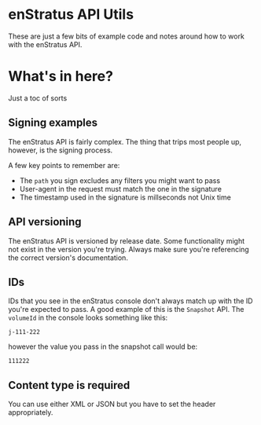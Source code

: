 # enStratus API Utils

These are just a few bits of example code and notes around how to work with the enStratus API.

# What's in here?
Just a toc of sorts

## Signing examples
The enStratus API is fairly complex. The thing that trips most people up, however, is the signing process.

A few key points to remember are:

- The `path` you sign excludes any filters you might want to pass
- User-agent in the request must match the one in the signature
- The timestamp used in the signature is millseconds not Unix time

## API versioning
The enStratus API is versioned by release date. Some functionality might not exist in the version you're trying. Always make sure you're referencing the correct version's documentation.

## IDs
IDs that you see in the enStratus console don't always match up with the ID you're expected to pass.
A good example of this is the `Snapshot` API. The `volumeId` in the console looks something like this:

`j-111-222`

however the value you pass in the snapshot call would be:

`111222`

## Content type is required
You can use either XML or JSON but you have to set the header appropriately.
